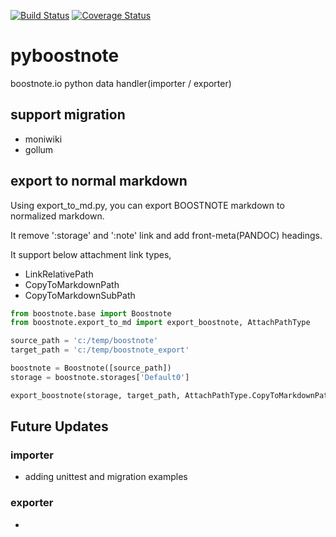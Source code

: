 [![Build Status](https://travis-ci.org/masa4u/pyboostnote.svg?branch=master)](https://travis-ci.org/masa4u/pyboostnote)
[![Coverage Status](https://coveralls.io/repos/github/masa4u/pyboostnote/badge.svg)](https://coveralls.io/github/masa4u/pyboostnote)

# pyboostnote

boostnote.io python data handler(importer / exporter)

## support migration
 * moniwiki
 * gollum



## export to normal markdown

Using export_to_md.py, you can export BOOSTNOTE markdown to normalized markdown.

It remove ':storage' and ':note' link and add front-meta(PANDOC) headings.

It support below attachment link types,
 * LinkRelativePath
 * CopyToMarkdownPath
 * CopyToMarkdownSubPath

```python
from boostnote.base import Boostnote
from boostnote.export_to_md import export_boostnote, AttachPathType

source_path = 'c:/temp/boostnote'
target_path = 'c:/temp/boostnote_export'

boostnote = Boostnote([source_path])
storage = boostnote.storages['Default0']

export_boostnote(storage, target_path, AttachPathType.CopyToMarkdownPath)

```



## Future Updates

### importer

* adding unittest and migration examples



### exporter

* 
